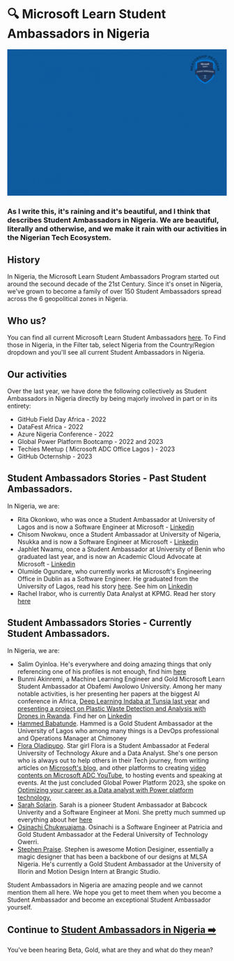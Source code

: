# :mag: Microsoft Learn Student Ambassadors in Nigeria

<img src="./../images/MLSA_MP_Nigeria.gif"><br>

<h3> As I write this, it's raining and it's beautiful, and I think that describes Student Ambassadors in Nigeria. We are beautiful, literally and otherwise, and we make it rain with our activities in the Nigerian Tech Ecosystem.  <h3>
  
  ## History
  In Nigeria, the Microsoft Learn Student Ambassadors Program started out around the secound decade of the 21st Century. Since it's onset in Nigeria, we've grown to become a family of over 150 Student Ambassadors spread across the 6 geopolitical zones in Nigeria. 
  
  ## Who us?
  
  You can find all current Microsoft Learn Student Ambassadors [here](https://studentambassadors.microsoft.com/en-US/search?target=Profile). To Find those in Nigeria, in the Filter tab, select Nigeria from the Country/Region dropdown and you'll see all current Student Ambassadors in Nigeria. 

  ## Our activities

  Over the last year, we have done the following collectively as Student Ambassadors in Nigeria directly by being majorly involved in part or in its entirety: 

  - GitHub Field Day Africa - 2022
  - DataFest Africa - 2022
  - Azure Nigeria Conference - 2022
  - Global Power Platform Bootcamp - 2022 and 2023
  - Techies Meetup ( Microsoft ADC Office Lagos ) - 2023
  - GitHub Octernship - 2023
  
  ## Student Ambassadors Stories - Past Student Ambassadors. 
  
  In Nigeria, we are:

  - Rita Okonkwo, who was once a Student Ambassador at University of Lagos and is now a Software Engineer at Microsoft - [Linkedin](https://www.linkedin.com/in/rita-okonkwo/)
  - Chisom Nwokwu, once a Student Ambassador at University of Nigeria, Nsukka and is now a Software Engineer at Microsoft - [Linkedin](https://www.linkedin.com/in/chisom-c-nwokwu-4b5787186)
  - Japhlet Nwamu, once a Student Ambassador at University of Benin who graduated last year, and is now an Academic Cloud Advocate at Microsoft - [Linkedin](https://www.linkedin.com/in/japhletnwamu/)
  - Olumide Ogundare,  who currently works at Microsoft's Engineering Office in Dublin as a Software Engineer. He graduated from the University of Lagos, read his story [here](https://techcommunity.microsoft.com/t5/student-developer-blog/meet-a-recent-microsoft-learn-student-ambassador-graduate/ba-p/2423358). See him on [Linkedin](https://www.linkedin.com/in/olumideogundare/)
  - Rachel Irabor, who is currently Data Analyst at KPMG. Read her story [here](https://twitter.com/TheOyinbooke/status/1647950576141959168?t=kwYQ1hJLfDlcuWfq63b9RA&s=19)
  
  ## Student Ambassadors Stories - Currently Student Ambassadors. 
  
  In Nigeria, we are:
  
  - Salim Oyinloa. He's everywhere and doing amazing things that only referencing one of his profiles is not enough, find him [here](https://www.google.com/search?q=Salim+Oyinlola)
  - Bunmi Akinremi, a Machine Learning Engineer and Gold Microsoft Learn Student Ambassador at Obafemi Awolowo University. Among her many notable activities, is her presenting her papers at the biggest AI conference in Africa, [Deep Learning Indaba at Tunsia last year](https://www.linkedin.com/feed/update/urn:li:activity:6968456252624416769/) and [presenting a project on Plastic Waste Detection and Analysis with Drones in Rwanda](https://www.linkedin.com/feed/update/urn:li:activity:6955467888304492545/). Find her on [Linkedin](https://linkedin.com/in/bunmi-akinremi)
  - [Hammed Babatunde](https://www.linkedin.com/in/hammed-babatunde-idris/). Hammed is a Gold Student Ambassador at the University of Lagos who among many things is a DevOps professional and Operations Manager at Chimoney
  - [Flora Oladipupo](https://www.linkedin.com/in/flora-oladipupo/recent-activity/shares). Star girl Flora is a Student Ambassador at Federal University of Technology Akure and a Data Analyst. She's one person who is always out to help others in their Tech journey, from writing articles on [Microsoft's blog](https://techcommunity.microsoft.com/t5/user/viewprofilepage/user-id/1440506#profile), and other platforms to creating [video contents on Microsoft ADC YouTube](https://www.youtube.com/shorts/mfdZhEFN9Uw), to hosting events and speaking at events. At the just concluded Global Power Platform 2023, she spoke on [Optimizing your career as a Data analyst with Power platform technology.
](https://www.linkedin.com/posts/flora-oladipupo_powerplatform-activity-7059544686599770113-htDh)
  - [Sarah Solarin](https://www.linkedin.com/in/sarahsolarin/). Sarah is a pioneer Student Ambassador at Babcock Univerity and a Software Engineer at Moni. She pretty much summed up everything about her [here](https://medium.com/@solarinsarah3/year-in-review-sarah-eec26a8daee8)
  - [Osinachi Chukwuajama](https://www.linkedin.com/in/chukwujama-osinachi/?originalSubdomain=ng). Osinachi is a Software Engineer at Patricia and Gold Student Ambassador at the Federal University of Technology Owerri. 
  - [Stephen Praise](https://www.linkedin.com/in/agboola-stephen-praise/). Stephen is awesome Motion Desiginer, essentially a magic designer that has been a backbone of our designs at MLSA Nigeria. He's currently a Gold Student Ambassador at the University of Illorin and Motion Design Intern at Brangic Studio. 

Student Ambassadors in Nigeria are amazing people and we cannot mention them all here. We hope you get to meet them when you become a Student Ambassador and become an exceptional Student Ambassador yourself. 

  ## Continue to [Student Ambassadors in Nigeria :arrow_right:](./3_mlsa_milestones.md)
  
  You've been hearing Beta, Gold, what are they and what do they mean?
